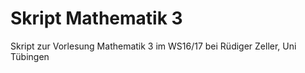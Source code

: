 # Skript Mathematik 3
Skript zur Vorlesung Mathematik 3 im WS16/17 bei Rüdiger Zeller, Uni Tübingen

